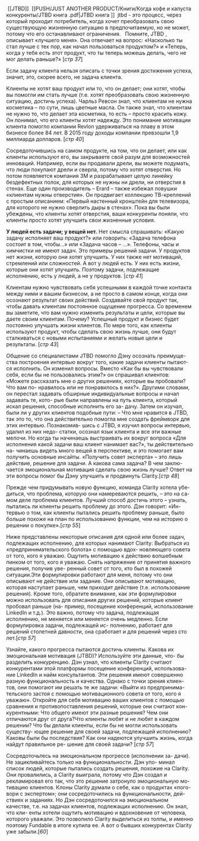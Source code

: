  [[JTBD]]
 [[PUSH/JUST ANOTHER PRODUCT/Книги/Когда кофе и капуста конкуренты/JTBD книга .pdf|JTBD книга ]]
 jtbd - это процесс, через который проходит потребитель, когда хочет преобразовать свою существующую жизненную ситуацию в предпочитаемую, но не может, потому что его останавливают ограничения.
 
Помните, JTBD , описывает «лучшего меня». Она отвечает на вопрос: «Насколько ты стал лучше с тех пор, как начал пользоваться продуктом?» и «Теперь, когда у тебя есть этот продукт, что ты теперь можешь делать, чего не мог делать раньше?» [*стр 37*] 

Если задачу клиента нельзя описать с точки зрения достижения успеха, значит, это, скорее всего, не задача клиента.

Клиенты не хотят ваш продукт или то, что он делает; они хотят, чтобы вы помогли им стать лучше (т.е. хотят преобразовать свою жизненную ситуацию, достичь успеха). Чарльз Ревсон знал, что клиентам не нужна косметика – по сути, лишь цветные масла. Он также знал, что клиентам не нужно то, что делает эта косметика, то есть – просто красить кожу.
Он понимал, что его клиенты хотят надежду. Это понимание мотивации клиента помогло компании Revlon удерживаться на плаву в этом бизнесе более 84 лет. В 2015 году доходы компании превзошли 1,9 миллиарда долларов. [*стр 40*]

Сосредоточившись на самом продукте, на том, что он делает, или как клиенты используют его, вы закрываете свой разум для возможностей инноваций. Например, если вы продавали дрели, вы можете подумать, что люди покупают дрели и сверла, потому что хотят отверстия. Но потом появляется компания 3M и разрабатывает целую линейку бездефектных полок, для которых не нужны ни дрели, ни отверстия в стенах. Еще один производитель – Erard – также избежал ловушки «клиентам нужны отверстия». Он продвигает коллекцию ТВ-креплений с простым описанием: «Первый настенный кронштейн для телевизора, для которого не нужно сверлить дыры в стенах». Пока вы были убеждены, что клиенты хотят отверстия, ваши конкуренты поняли, что клиенты просто хотят улучшить свои жизненные условия. 

**У людей есть задачи; у вещей нет.** Нет смысла спрашивать: «Какую задачу исполняет ваш продукт?» или говорить: «Задача телефона состоит в том, чтобы…» или «Задача часов – …». Телефоны, часы и химчистки не имеют задач. Это примеры решений задачи.
У продуктов нет жизни, которую они хотят улучшить. У них также нет мотиваций, стремлений или сложностей. А вот у людей есть. У них есть жизни, которые они хотят улучшить. Поэтому задачи, подлежащие исполнению, есть у людей, а не у продуктов.
[*стр 41*]


Клиентам нужно чувствовать себя успешными в каждой точке контакта между ними и вашим бизнесом, а не просто в самом конце, когда они осознают результат своих действий. Создавайте свой продукт так, чтобы давать клиентам постоянное ощущение прогресса. Со временем вы заметите, что вам нужно изменить результаты и цели, которые вы даете своим клиентам. Почему? Успешный продукт и бизнес будет постоянно улучшать жизни клиентов. По мере того, как клиенты используют продукт, чтобы сделать свою жизнь лучше, они будут сталкиваться с новыми испытаниями и желать новые цели
и результаты. [*стр 43*]


Общение со специалистами JTBD помогло Дэну осознать преимуще- ства построения интервью вокруг того, какие задачи клиенты пытают- ся исполнить. Он изменил вопросы. Вместо «Как бы вы чувствовали себя, если бы не пользовались этим?» он спрашивал клиентов: «Можете рассказать мне о других решениях, которые вы пробовали? Что вам по- нравилось или не понравилось в них?». Другими словами, он перестал задавать обширные индивидуальные вопросы и начал задавать те, кото- рые были направлены на путь клиента, который искал решения, способные исполнить его за- дачу. Затем он изучал, были ли у других клиентов подобные пути: – Что мне нравится в JTBD, так это то, что она действительно помогла мне создать фреймворк для этих интервью. Познакомив- шись с JTBD, я изучил вопросы интервью, удалил из них недо- статки, осознал язык клиента и все эти важные мелочи. Но когда ты начинаешь выстраивать их вокруг вопроса «Для исполнения какой задачи ваш клиент нанимает вас?», ты действительно на- чинаешь видеть много вещей в перспективе, и это помогает вам получить основные инсайты. «Получить совет эксперта» – это лишь действие, решение для задачи. А какова сама задача? В чем заклю- чается эмоциональная мотивация сделать свою жизнь лучше? Ответ на эти вопросы помог бы Дэну улучшить и продвинуть Clarity.[*стр 48*]

Прежде чем придумывать новую функцию, команда Clarity хотела убе- диться, что проблема, которую они намереваются решить, – это на са- мом деле проблема клиентов. Лучший способ достичь этого – узнать, пытались ли клиенты решить проблему до этого. Дэн говорит: «Ин- тервью о том, как клиенты пытались решить проблему раньше, было больше похоже на план по использованию функции, чем на историю о решении о покупке».[*стр 55*]

Ниже представлены некоторые описания для одной или более задач, подлежащих исполнению, для которых нанимают Clarity: Выбраться из «предпринимательского болота» с помощью вдох- новляющего совета от того, кого я уважаю. Ощутить мотивацию к действию волшебным пинком от того, кого я уважаю. Снять напряжение от принятия важного решения, получив уве- ренный совет от того, кто был в похожей ситуации.Эти формулировки работают для меня, потому что они описывают не действие или задание. Они описывают мотивацию, которая наступает раньше, чем приходит действие (т.е. использование решения). Кроме того, обратите внимание, как эти формулировки можно использовать для описания других решений, которые клиент пробовал раньше (на- пример, посещение конференций, использование LinkedIn и т.д.). Это важно, потому что задача, подлежащая исполнению, не меняется или меняется очень медленно. Если формулировка задачи, подлежащей ис- полнению, работает для решений столетней давности, она сработает и для решений через сто лет.[*стр 57*]

Узнайте, какого прогресса пытаются достичь клиенты. Какова их эмоциональная мотивация (JTBD)? Используйте эти данные, что- бы разделить конкуренцию. Дэн узнал, что клиенты Clarity считают конкурентами этой платформы посещение конференций, использова- ние LinkedIn и найм консультантов. Эти решения имеют совершенно разную функциональность и качества. Однако с точки зрения клиен- тов, они помогают им решать те же задачи: «Выйти из предпринима- тельского застоя с помощью мотивационного совета от того, кого я уважаю». Откройте для себя мотивацию ваших клиентов с помощью сравнения и противопоставления решений, которые они считают кон- курентными: Что общего имеют эти разные решения? Чем они отличаются друг от друга?Что клиенты любят и не любят в каждом решении? Что бы делали клиенты, если бы не могли использовать существу- ющее решение для своей задачи, подлежащей исполнению? Каковы были бы последствия? Как они надеются улучшить жизнь, когда найдут правильное ре- шение для своей задачи? [*стр 57*]

Сосредоточьтесь на эмоциональном прогрессе (исполнении за- дачи). Не зацикливайтесь только на функциональности. Дэн упо- минал список людей, которые пытались создать решения, похожие на Clarity. Они провалились, а Clarity выиграла, потому что Дэн создал и рекламировал его так, что это решение затронуло эмоциональную мо- тивацию клиентов. Клоны Clarity думали о себе, как о продуктах «пого- вори с экспертом»; они сосредоточились на функциональности, дей- ствиях и заданиях. Но Дэн сосредоточился на эмоциональном качестве, т.е. на задачах клиентов, подлежащих исполнению. Он знал, что кли- енты хотели ощутить мотивацию и вдохновение от человека, которого уважали. Это позволило Clarity выделиться из толпы, и именно поэтому Fundable в итоге купила ее. А вот о бывших конкурентах Clarity уже забыли.[*60*]

